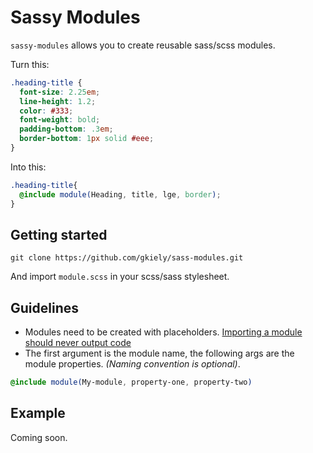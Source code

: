 Sassy Modules
=======

`sassy-modules` allows you to create reusable sass/scss modules.

Turn this:

```scss
.heading-title {
  font-size: 2.25em;
  line-height: 1.2;
  color: #333;
  font-weight: bold;
  padding-bottom: .3em;
  border-bottom: 1px solid #eee;
}
```

Into this:
```scss
.heading-title{
  @include module(Heading, title, lge, border);
}
```


Getting started
----

`git clone https://github.com/gkiely/sass-modules.git`

And import `module.scss` in your scss/sass stylesheet.


Guidelines
----
- Modules need to be created with placeholders. 
  <a href="http://thesassway.com/intermediate/a-standard-module-definition-for-sass#a-module-is-a-unit-of-code-contained-in-a-partial" target="_blank">Importing a module should never output code</a>
- The first argument is the module name, the following args are the module properties. *(Naming convention is optional)*.
```scss
@include module(My-module, property-one, property-two)
```





Example
-----

Coming soon.
